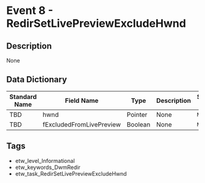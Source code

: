 # Event 8 - RedirSetLivePreviewExcludeHwnd

## Description
None

## Data Dictionary
|Standard Name|Field Name|Type|Description|Sample Value|
|---|---|---|---|---|
|TBD|hwnd|Pointer|None|`None`|
|TBD|fExcludedFromLivePreview|Boolean|None|`None`|

## Tags
* etw_level_Informational
* etw_keywords_DwmRedir
* etw_task_RedirSetLivePreviewExcludeHwnd